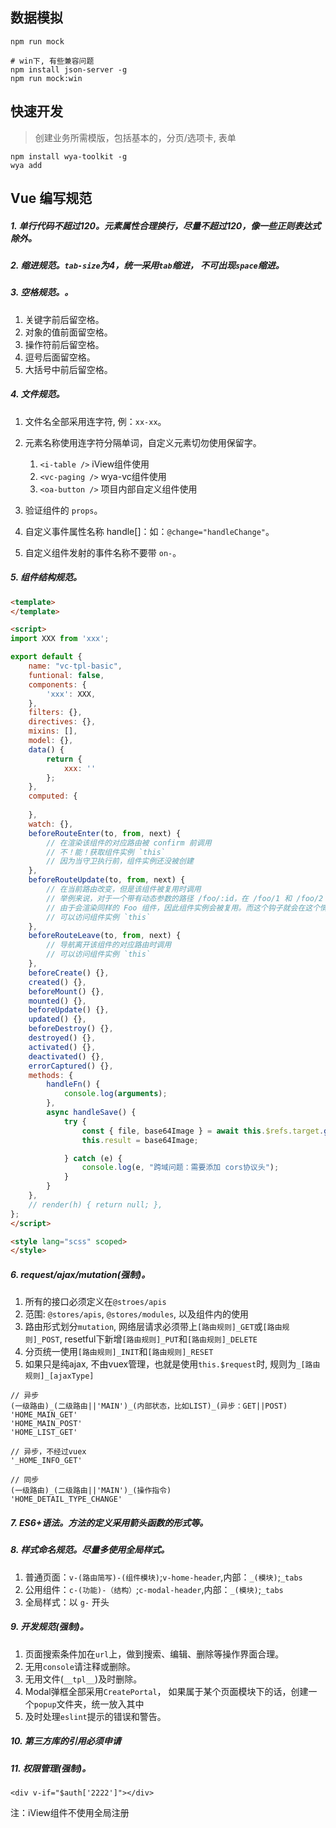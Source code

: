 ## 数据模拟

```
npm run mock

# win下, 有些兼容问题
npm install json-server -g 
npm run mock:win
```
## 快速开发

> 创建业务所需模版，包括基本的，分页/选项卡, 表单

```shell
npm install wya-toolkit -g 
wya add
```

## Vue 编写规范

##### 1. 单行代码不超过120。元素属性合理换行，尽量不超过120，像一些正则表达式除外。

##### 2. 缩进规范。`tab-size`为4，统一采用`tab`缩进， 不可出现`space`缩进。

##### 3. 空格规范。。

1. 关键字前后留空格。
2. 对象的值前面留空格。
3. 操作符前后留空格。
4. 逗号后面留空格。
5. 大括号中前后留空格。

##### 4. 文件规范。

1. 文件名全部采用连字符, 例：`xx-xx`。
2. 元素名称使用连字符分隔单词，自定义元素切勿使用保留字。

    1. `<i-table />` iView组件使用
    2. `<vc-paging />` wya-vc组件使用
    3. `<oa-button />` 项目内部自定义组件使用

3. 验证组件的 `props`。
4. 自定义事件属性名称 handle[]：如：`@change="handleChange"`。
5. 自定义组件发射的事件名称不要带 `on-`。


##### 5. 组件结构规范。
```html
<template>
</template>

<script>
import XXX from 'xxx';

export default {
	name: "vc-tpl-basic",
	funtional: false,
	components: {
		'xxx': XXX,
	},
	filters: {},
	directives: {},
	mixins: [],
	model: {},
	data() {
		return {
		    xxx: ''
		};
	},
	computed: {
		
	},
	watch: {},
	beforeRouteEnter(to, from, next) {
		// 在渲染该组件的对应路由被 confirm 前调用
		// 不！能！获取组件实例 `this`
		// 因为当守卫执行前，组件实例还没被创建
	},
	beforeRouteUpdate(to, from, next) {
		// 在当前路由改变，但是该组件被复用时调用
		// 举例来说，对于一个带有动态参数的路径 /foo/:id，在 /foo/1 和 /foo/2 之间跳转的时候，
		// 由于会渲染同样的 Foo 组件，因此组件实例会被复用。而这个钩子就会在这个情况下被调用。
		// 可以访问组件实例 `this`
	},
	beforeRouteLeave(to, from, next) {
		// 导航离开该组件的对应路由时调用
		// 可以访问组件实例 `this`
	},
	beforeCreate() {},
	created() {},
	beforeMount() {},
	mounted() {},
	beforeUpdate() {},
	updated() {},
	beforeDestroy() {},
	destroyed() {},
	activated() {},
	deactivated() {},
	errorCaptured() {},
	methods: {
		handleFn() {
			console.log(arguments);
		},
		async handleSave() {
			try {
				const { file, base64Image } = await this.$refs.target.getImage();
				this.result = base64Image;

			} catch (e) {
				console.log(e, "跨域问题：需要添加 cors协议头");
			}
		}
	},
	// render(h) { return null; },
};
</script>

<style lang="scss" scoped>
</style>

```
##### 6. request/ajax/mutation(强制)。

1. 所有的接口必须定义在`@stroes/apis`
2. 范围: `@stores/apis`, `@stores/modules`, 以及组件内的使用
3. 路由形式划分`mutation`, 网络层请求必须带上`[路由规则]_GET`或`[路由规则]_POST`, resetful下新增`[路由规则]_PUT`和`[路由规则]_DELETE`
4. 分页统一使用`[路由规则]_INIT`和`[路由规则]_RESET`
5. 如果只是纯ajax, 不由vuex管理，也就是使用`this.$request`时, 规则为`_[路由规则]_[ajaxType]`

```
// 异步
(一级路由)_(二级路由||'MAIN')_(内部状态，比如LIST)_(异步：GET||POST)
'HOME_MAIN_GET'
'HOME_MAIN_POST'
'HOME_LIST_GET'

// 异步，不经过vuex
'_HOME_INFO_GET'

// 同步
(一级路由)_(二级路由||'MAIN')_(操作指令)
'HOME_DETAIL_TYPE_CHANGE'

```

##### 7. ES6+语法。方法的定义采用箭头函数的形式等。
##### 8. 样式命名规范。尽量多使用全局样式。

1. 普通页面：`v-(路由简写)-(组件模块)`;`v-home-header`,内部：`_(模块)`;`_tabs`
2. 公用组件：`c-(功能)-（结构）`;`c-modal-header`,内部：`_(模块)`;`_tabs`
3. 全局样式：以 `g-` 开头

##### 9. 开发规范(强制)。

1. 页面搜索条件加在`url`上，做到搜索、编辑、删除等操作界面合理。
2. 无用`console`请注释或删除。
3. 无用文件(`__tpl__`)及时删除。
4. Modal弹框全部采用`CreatePortal`， 如果属于某个页面模块下的话，创建一个`popup`文件夹，统一放入其中
5. 及时处理`eslint`提示的错误和警告。

##### 10. 第三方库的引用必须申请

##### 11. 权限管理(强制)。
```
<div v-if="$auth['2222']"></div>
```

注：iView组件不使用全局注册

